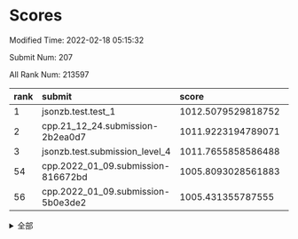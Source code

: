 # Scores

Modified Time: 2022-02-18 05:15:32

Submit Num: 207

All Rank Num: 213597

| rank |               submit               |       score        |       sigma        | pk_num |
| :--- | :--------------------------------- | :----------------- | :----------------- | :----- |
| 1    | jsonzb.test.test_1                 | 1012.5079529818752 | 0.8288310895822972 | 4124   |
| 2    | cpp.21_12_24.submission-2b2ea0d7   | 1011.9223194789071 | 0.781750752861169  | 4125   |
| 3    | jsonzb.test.submission_level_4     | 1011.7655858586488 | 0.8275259956838891 | 4124   |
| 54   | cpp.2022_01_09.submission-816672bd | 1005.8093028561883 | 0.7212553025960571 | 4134   |
| 56   | cpp.2022_01_09.submission-5b0e3de2 | 1005.431355787555  | 0.7308251273900939 | 4128   |


<details>
<summary>全部</summary>

| rank |                 submit                 |       score        |       sigma        | pk_num |
| :--- | :------------------------------------- | :----------------- | :----------------- | :----- |
| 1    | jsonzb.test.test_1                     | 1012.5079529818752 | 0.8288310895822972 | 4124   |
| 2    | cpp.21_12_24.submission-2b2ea0d7       | 1011.9223194789071 | 0.781750752861169  | 4125   |
| 3    | jsonzb.test.submission_level_4         | 1011.7655858586488 | 0.8275259956838891 | 4124   |
| 4    | gobigger.level_3.submission_level_3_20 | 1011.5161730611746 | 0.7835300077315032 | 4130   |
| 5    | gobigger.level_3.submission_level_3_28 | 1011.4828836967421 | 0.7550367653116962 | 4126   |
| 6    | gobigger.level_3.submission_level_3_15 | 1011.4788244094287 | 0.7725294396088335 | 4130   |
| 7    | gobigger.level_3.submission_level_3_42 | 1011.3111554963662 | 0.7795846391071442 | 4126   |
| 8    | gobigger.level_3.submission_level_3_33 | 1011.274369527872  | 0.7681304657404001 | 4124   |
| 9    | gobigger.level_3.submission_level_3_14 | 1011.2603904787795 | 0.769860003574454  | 4123   |
| 10   | gobigger.level_3.submission_level_3_23 | 1011.2237243517337 | 0.7741355471669159 | 4124   |
| 11   | gobigger.level_3.submission_level_3_30 | 1011.142029092778  | 0.7495787325070006 | 4127   |
| 12   | gobigger.level_3.submission_level_3_22 | 1010.8930005453541 | 0.7650325895387815 | 4131   |
| 13   | gobigger.level_3.submission_level_3_16 | 1010.8732981372906 | 0.7973370704944202 | 4126   |
| 14   | gobigger.level_3.submission_level_3_13 | 1010.781530280588  | 0.7739699236658422 | 4128   |
| 15   | gobigger.level_3.submission_level_3_34 | 1010.7382369565715 | 0.7746874684704852 | 4123   |
| 16   | gobigger.level_3.submission_level_3_48 | 1010.6436804581781 | 0.7649150982279287 | 4126   |
| 17   | gobigger.level_3.submission_level_3_49 | 1010.6104019524157 | 0.7673783307428615 | 4130   |
| 18   | gobigger.level_3.submission_level_3_29 | 1010.5924836895636 | 0.7476672574199728 | 4125   |
| 19   | gobigger.level_3.submission_level_3_35 | 1010.5195357423992 | 0.7738800183173732 | 4127   |
| 20   | gobigger.level_3.submission_level_3_24 | 1010.4032035362108 | 0.7679805383155075 | 4128   |
| 21   | gobigger.level_3.submission_level_3_6  | 1010.3934052908558 | 0.7546631594356698 | 4126   |
| 22   | gobigger.level_3.submission_level_3_11 | 1010.3812645222936 | 0.7601155903225112 | 4125   |
| 23   | gobigger.level_3.submission_level_3_4  | 1010.3618958457868 | 0.7758593622349393 | 4127   |
| 24   | gobigger.level_3.submission_level_3_39 | 1010.2425117526287 | 0.7407260197862344 | 4133   |
| 25   | gobigger.level_3.submission_level_3_1  | 1010.2257896241277 | 0.7676765274089181 | 4126   |
| 26   | gobigger.level_3.submission_level_3_32 | 1010.2121523532165 | 0.7729760704524256 | 4129   |
| 27   | gobigger.level_3.submission_level_3_2  | 1010.1659919243353 | 0.7606772169801255 | 4126   |
| 28   | gobigger.level_3.submission_level_3_47 | 1010.135979502789  | 0.7547600870788986 | 4128   |
| 29   | gobigger.level_3.submission_level_3_10 | 1010.045595104643  | 0.7907374773409587 | 4125   |
| 30   | gobigger.level_3.submission_level_3_8  | 1009.9983571698674 | 0.757126094345208  | 4127   |
| 31   | gobigger.level_3.submission_level_3_27 | 1009.9533654123317 | 0.750667564376021  | 4125   |
| 32   | gobigger.level_3.submission_level_3_38 | 1009.8962157571694 | 0.7639075342337196 | 4128   |
| 33   | gobigger.level_3.submission_level_3_45 | 1009.8870248067235 | 0.7540252275591552 | 4127   |
| 34   | gobigger.level_3.submission_level_3_36 | 1009.8834132834271 | 0.7534941051509815 | 4127   |
| 35   | gobigger.level_3.submission_level_3_21 | 1009.8387049216414 | 0.743389563944834  | 4130   |
| 36   | gobigger.level_3.submission_level_3_7  | 1009.8090001951256 | 0.7377590823958933 | 4133   |
| 37   | gobigger.level_3.submission_level_3_40 | 1009.7835471027876 | 0.7485954467495533 | 4127   |
| 38   | gobigger.level_3.submission_level_3_17 | 1009.7209467259885 | 0.7585810218227614 | 4126   |
| 39   | gobigger.level_3.submission_level_3_26 | 1009.706165877281  | 0.7801207158780155 | 4126   |
| 40   | gobigger.level_3.submission_level_3_41 | 1009.6808765149104 | 0.7515597432119694 | 4123   |
| 41   | gobigger.level_3.submission_level_3_44 | 1009.6218620114782 | 0.7583010662680164 | 4131   |
| 42   | gobigger.level_3.submission_level_3_3  | 1009.6138498750025 | 0.7470633383524293 | 4130   |
| 43   | gobigger.level_3.submission_level_3_12 | 1009.6070075479095 | 0.754500232591486  | 4125   |
| 44   | gobigger.level_3.submission_level_3_31 | 1009.5500325913347 | 0.7552401997803911 | 4132   |
| 45   | gobigger.level_3.submission_level_3_37 | 1009.4835345133449 | 0.760629930396675  | 4128   |
| 46   | gobigger.level_3.submission_level_3_5  | 1009.468976983965  | 0.7518459627777047 | 4126   |
| 47   | gobigger.level_3.submission_level_3_25 | 1009.4178733545014 | 0.7496672333052701 | 4132   |
| 48   | gobigger.level_3.submission_level_3_46 | 1009.4074331104459 | 0.7468227673278591 | 4124   |
| 49   | gobigger.level_3.submission_level_3_18 | 1009.2250568997125 | 0.7387566589102497 | 4124   |
| 50   | gobigger.level_3.submission_level_3_19 | 1009.2026418194669 | 0.7539637015964035 | 4127   |
| 51   | gobigger.level_3.submission_level_3_43 | 1009.1364125663288 | 0.7386700173869521 | 4128   |
| 52   | gobigger.level_3.submission_level_3_0  | 1009.1297864076604 | 0.7581696262747776 | 4127   |
| 53   | gobigger.level_3.submission_level_3_9  | 1008.8922445080124 | 0.7501967141158871 | 4132   |
| 54   | cpp.2022_01_09.submission-816672bd     | 1005.8093028561883 | 0.7212553025960571 | 4134   |
| 55   | gobigger.level_1.submission_level_1_15 | 1005.6822614252033 | 0.7349102615323962 | 4128   |
| 56   | cpp.2022_01_09.submission-5b0e3de2     | 1005.431355787555  | 0.7308251273900939 | 4128   |
| 57   | gobigger.level_1.submission_level_1_21 | 1004.7311582590667 | 0.7333103502961134 | 4128   |
| 58   | gobigger.level_1.submission_level_1_31 | 1004.3733684002651 | 0.7096282839615244 | 4127   |
| 59   | gobigger.level_1.submission_level_1_35 | 1004.2338904462506 | 0.7241489752404712 | 4125   |
| 60   | gobigger.level_1.submission_level_1_18 | 1004.0334607168122 | 0.7280877903743805 | 4128   |
| 61   | gobigger.level_1.submission_level_1_42 | 1004.0262976904922 | 0.7146843082644911 | 4128   |
| 62   | gobigger.level_1.submission_level_1_44 | 1003.9887579801234 | 0.725260467874451  | 4132   |
| 63   | gobigger.level_1.submission_level_1_14 | 1003.9335541184221 | 0.7170313101959654 | 4126   |
| 64   | gobigger.level_1.submission_level_1_4  | 1003.8819711630139 | 0.7160035860664509 | 4129   |
| 65   | gobigger.level_1.submission_level_1_7  | 1003.7530626696816 | 0.7215305551936811 | 4121   |
| 66   | gobigger.level_1.submission_level_1_30 | 1003.7030532027214 | 0.7291685823685535 | 4128   |
| 67   | gobigger.level_1.submission_level_1_6  | 1003.6873798040092 | 0.7288754114660699 | 4127   |
| 68   | gobigger.level_1.submission_level_1_40 | 1003.6706459547368 | 0.7097470546155279 | 4129   |
| 69   | gobigger.level_1.submission_level_1_45 | 1003.6672447846873 | 0.7189630608124561 | 4133   |
| 70   | gobigger.level_1.submission_level_1_10 | 1003.6363599479818 | 0.7299765351014528 | 4122   |
| 71   | gobigger.level_1.submission_level_1_28 | 1003.630150643874  | 0.727958420388328  | 4127   |
| 72   | gobigger.level_1.submission_level_1_26 | 1003.6179713059664 | 0.710940093070602  | 4125   |
| 73   | gobigger.level_1.submission_level_1_43 | 1003.5842183564627 | 0.7209881146642904 | 4131   |
| 74   | gobigger.level_1.submission_level_1_16 | 1003.5396106285773 | 0.7151579282212714 | 4129   |
| 75   | gobigger.level_1.submission_level_1_24 | 1003.4346838360324 | 0.7150941141344273 | 4133   |
| 76   | gobigger.level_1.submission_level_1_8  | 1003.4084189189663 | 0.7270931675847162 | 4131   |
| 77   | gobigger.level_1.submission_level_1_29 | 1003.3742450299281 | 0.714091197304361  | 4129   |
| 78   | gobigger.level_1.submission_level_1_13 | 1003.3711683722255 | 0.7200875674527836 | 4132   |
| 79   | gobigger.level_1.submission_level_1_5  | 1003.3595954692694 | 0.7090441426318914 | 4127   |
| 80   | gobigger.level_1.submission_level_1_27 | 1003.3047484727416 | 0.7188707586536152 | 4132   |
| 81   | gobigger.level_1.submission_level_1_33 | 1003.2779400182444 | 0.7083262484985031 | 4127   |
| 82   | gobigger.level_1.submission_level_1_1  | 1003.2512790023703 | 0.712352821040387  | 4122   |
| 83   | gobigger.level_1.submission_level_1_25 | 1003.2224576054366 | 0.7167303257929633 | 4125   |
| 84   | gobigger.level_1.submission_level_1_12 | 1003.1519535381956 | 0.7215121371709525 | 4130   |
| 85   | gobigger.level_1.submission_level_1_23 | 1003.1368854136441 | 0.7032148818168019 | 4124   |
| 86   | gobigger.level_1.submission_level_1_46 | 1003.1200584784682 | 0.7099463913035058 | 4126   |
| 87   | gobigger.level_1.submission_level_1_9  | 1003.1154196412159 | 0.7103174865640731 | 4126   |
| 88   | gobigger.level_1.submission_level_1_49 | 1003.0553365144643 | 0.7139356046596176 | 4127   |
| 89   | gobigger.level_1.submission_level_1_11 | 1002.9726464326769 | 0.711146093189027  | 4127   |
| 90   | gobigger.level_1.submission_level_1_34 | 1002.9419642692204 | 0.720398885189948  | 4125   |
| 91   | gobigger.level_1.submission_level_1_2  | 1002.9380456283648 | 0.7163891993679188 | 4130   |
| 92   | gobigger.level_1.submission_level_1_48 | 1002.9207623855428 | 0.7130353791036674 | 4128   |
| 93   | gobigger.level_1.submission_level_1_47 | 1002.8830849435162 | 0.7114369723806045 | 4128   |
| 94   | gobigger.level_1.submission_level_1_22 | 1002.6382801162325 | 0.7134831669914482 | 4126   |
| 95   | gobigger.level_1.submission_level_1_38 | 1002.6379629367339 | 0.7144817521959517 | 4129   |
| 96   | gobigger.level_1.submission_level_1_3  | 1002.5701504671998 | 0.7250676447984583 | 4128   |
| 97   | gobigger.level_1.submission_level_1_32 | 1002.4610820852065 | 0.7272990950441334 | 4131   |
| 98   | gobigger.level_1.submission_level_1_19 | 1002.4212305178617 | 0.7081590196440886 | 4129   |
| 99   | gobigger.level_1.submission_level_1_36 | 1002.3759730376516 | 0.7112150311577302 | 4124   |
| 100  | gobigger.level_1.submission_level_1_20 | 1002.2648798555427 | 0.7142433458008706 | 4128   |
| 101  | gobigger.level_1.submission_level_1_0  | 1002.2347430079207 | 0.7200516767826158 | 4131   |
| 102  | gobigger.level_1.submission_level_1_17 | 1002.0844622046906 | 0.7089067708072467 | 4123   |
| 103  | gobigger.level_1.submission_level_1_41 | 1001.9905063459378 | 0.7097782708313823 | 4128   |
| 104  | gobigger.level_1.submission_level_1_39 | 1001.8411701096162 | 0.7117515134764236 | 4131   |
| 105  | gobigger.level_1.submission_level_1_37 | 1001.3996988599329 | 0.7071225075902016 | 4132   |
| 106  | gobigger.random.submission_random_2    | 997.5914144181312  | 0.6999167382067608 | 4131   |
| 107  | gobigger.random.submission_random_27   | 997.3867539595602  | 0.7026170548130263 | 4126   |
| 108  | gobigger.random.submission_random_25   | 996.9512816421507  | 0.7095191988885663 | 4133   |
| 109  | gobigger.random.submission_random_9    | 996.9209128720892  | 0.7195544706871695 | 4127   |
| 110  | gobigger.random.submission_random_12   | 996.6890222486832  | 0.7070057864698079 | 4129   |
| 111  | gobigger.random.submission_random_7    | 996.592976810584   | 0.7105758591136044 | 4131   |
| 112  | gobigger.random.submission_random_11   | 996.4783563469083  | 0.7164106452475311 | 4126   |
| 113  | gobigger.random.submission_random_32   | 996.3756389855315  | 0.7175385550919527 | 4130   |
| 114  | gobigger.random.submission_random_44   | 996.3359755241181  | 0.7120788043156187 | 4127   |
| 115  | gobigger.random.submission_random_18   | 996.2331808929819  | 0.7136083542545106 | 4126   |
| 116  | gobigger.random.submission_random_4    | 996.2306554983015  | 0.722757750977519  | 4126   |
| 117  | gobigger.random.submission_random_21   | 996.2109248724604  | 0.7004059834075692 | 4121   |
| 118  | gobigger.random.submission_random_15   | 996.1311752144213  | 0.7159489233279708 | 4131   |
| 119  | gobigger.random.submission_random_34   | 996.1147555105075  | 0.7234980957422221 | 4131   |
| 120  | gobigger.random.submission_random_0    | 996.052065986676   | 0.7122009629441951 | 4131   |
| 121  | gobigger.random.submission_random_41   | 996.0380557235391  | 0.7300619740496904 | 4129   |
| 122  | gobigger.random.submission_random_38   | 996.0170720604693  | 0.7047657686940587 | 4129   |
| 123  | gobigger.random.submission_random_13   | 995.9770252683034  | 0.7026324808201982 | 4132   |
| 124  | gobigger.random.submission_random_43   | 995.975682688615   | 0.7070017010927556 | 4127   |
| 125  | gobigger.random.submission_random_49   | 995.9641810472422  | 0.7079065106076854 | 4126   |
| 126  | gobigger.random.submission_random_5    | 995.9588849274412  | 0.7196215337817504 | 4125   |
| 127  | gobigger.random.submission_random_22   | 995.8914646941392  | 0.6895489946009427 | 4124   |
| 128  | gobigger.random.submission_random_29   | 995.880640267386   | 0.6963925296569117 | 4127   |
| 129  | gobigger.random.submission_random_48   | 995.8627688783789  | 0.7130154616496447 | 4122   |
| 130  | gobigger.random.submission_random_23   | 995.8239957802625  | 0.7059576574943364 | 4128   |
| 131  | gobigger.random.submission_random_17   | 995.8136651099351  | 0.7050579422634897 | 4125   |
| 132  | gobigger.random.submission_random_46   | 995.7768263708716  | 0.7176220558587851 | 4127   |
| 133  | gobigger.random.submission_random_45   | 995.7350360858645  | 0.7107627529523134 | 4123   |
| 134  | gobigger.random.submission_random_28   | 995.7279742144664  | 0.7023392501992144 | 4124   |
| 135  | gobigger.random.submission_random_20   | 995.7103621354009  | 0.7196502347986329 | 4126   |
| 136  | gobigger.random.submission_random_47   | 995.6802480378308  | 0.7103087020576031 | 4128   |
| 137  | gobigger.random.submission_random_30   | 995.6754400374504  | 0.7145002760029078 | 4127   |
| 138  | gobigger.random.submission_random_37   | 995.6637728418908  | 0.7081189273305607 | 4127   |
| 139  | gobigger.random.submission_random_1    | 995.5840401867517  | 0.7273107378349624 | 4125   |
| 140  | gobigger.random.submission_random_16   | 995.5390666146106  | 0.7151953880984127 | 4124   |
| 141  | gobigger.random.submission_random_3    | 995.527011705397   | 0.70608089416662   | 4129   |
| 142  | gobigger.random.submission_random_24   | 995.5242943602203  | 0.687093094626375  | 4129   |
| 143  | gobigger.random.submission_random_39   | 995.476966046107   | 0.7168643822976444 | 4130   |
| 144  | gobigger.random.submission_random_19   | 995.4641591318131  | 0.724166894400226  | 4129   |
| 145  | gobigger.random.submission_random_40   | 995.415349441631   | 0.7156928288712052 | 4125   |
| 146  | gobigger.random.submission_random_31   | 995.3754026160755  | 0.7162834191306163 | 4129   |
| 147  | gobigger.random.submission_random_14   | 995.3224810726941  | 0.703547475528164  | 4128   |
| 148  | gobigger.random.submission_random_10   | 995.2953731565315  | 0.7109086012025807 | 4126   |
| 149  | gobigger.random.submission_random_26   | 995.2644818956361  | 0.7072457071488861 | 4124   |
| 150  | gobigger.random.submission_random_8    | 995.2613683025387  | 0.7065611502857221 | 4131   |
| 151  | gobigger.random.submission_random_33   | 995.2496511892872  | 0.7164375243476495 | 4130   |
| 152  | gobigger.random.submission_random_36   | 994.9461188953255  | 0.7143490891345791 | 4136   |
| 153  | gobigger.random.submission_random_6    | 994.6732217241114  | 0.7202239953552966 | 4128   |
| 154  | gobigger.random.submission_random_35   | 994.6624566987226  | 0.7353286533470763 | 4132   |
| 155  | gobigger.random.submission_random_42   | 994.6150801803266  | 0.706708118442379  | 4127   |
| 156  | gobigger.level_2.submission_level_2_24 | 994.4053342041309  | 0.7445284396806656 | 4128   |
| 157  | gobigger.level_2.submission_level_2_18 | 993.9353288852468  | 0.745311466204257  | 4133   |
| 158  | gobigger.level_2.submission_level_2_47 | 993.5399519090736  | 0.7241929051352941 | 4130   |
| 159  | gobigger.level_2.submission_level_2_40 | 993.3404358796104  | 0.7274493208027166 | 4125   |
| 160  | gobigger.level_2.submission_level_2_33 | 993.3374285832843  | 0.7486309762209293 | 4126   |
| 161  | gobigger.level_2.submission_level_2_27 | 993.3089204719745  | 0.7294547301752664 | 4127   |
| 162  | gobigger.level_2.submission_level_2_0  | 993.1834106851927  | 0.7508934091209313 | 4126   |
| 163  | gobigger.level_2.submission_level_2_17 | 993.153880494721   | 0.7512440343607366 | 4130   |
| 164  | gobigger.level_2.submission_level_2_19 | 992.8747782104019  | 0.7545193869829189 | 4120   |
| 165  | gobigger.level_2.submission_level_2_30 | 992.8677503339868  | 0.7467301792179203 | 4126   |
| 166  | gobigger.level_2.submission_level_2_22 | 992.7929625401262  | 0.7368200377163231 | 4128   |
| 167  | gobigger.level_2.submission_level_2_25 | 992.7826988206056  | 0.750924233339799  | 4129   |
| 168  | gobigger.level_2.submission_level_2_46 | 992.7391508811276  | 0.7356042062930269 | 4130   |
| 169  | gobigger.level_2.submission_level_2_5  | 992.5996912049765  | 0.7308988854452119 | 4129   |
| 170  | gobigger.level_2.submission_level_2_10 | 992.5953378486832  | 0.7319229492894364 | 4126   |
| 171  | gobigger.level_2.submission_level_2_26 | 992.5041366241016  | 0.7508122022359955 | 4124   |
| 172  | gobigger.level_2.submission_level_2_48 | 992.4614634350415  | 0.739033898510571  | 4124   |
| 173  | gobigger.level_2.submission_level_2_13 | 992.4109524147885  | 0.7529340029947492 | 4127   |
| 174  | gobigger.level_2.submission_level_2_29 | 992.3372054322746  | 0.7489094301106985 | 4126   |
| 175  | gobigger.level_2.submission_level_2_41 | 992.2414225363196  | 0.75793463181533   | 4129   |
| 176  | gobigger.level_2.submission_level_2_38 | 992.2319672558164  | 0.7423792408229026 | 4131   |
| 177  | gobigger.level_2.submission_level_2_8  | 992.2282755139878  | 0.7409616389462446 | 4127   |
| 178  | gobigger.level_2.submission_level_2_7  | 992.0471209390358  | 0.748413350187876  | 4128   |
| 179  | gobigger.level_2.submission_level_2_23 | 992.0143677300123  | 0.7439225038934045 | 4124   |
| 180  | gobigger.level_2.submission_level_2_2  | 992.004587132811   | 0.7393674541823152 | 4128   |
| 181  | gobigger.level_2.submission_level_2_28 | 991.9884748402243  | 0.756878959609103  | 4123   |
| 182  | gobigger.level_2.submission_level_2_43 | 991.9840143868582  | 0.7495734374736427 | 4128   |
| 183  | gobigger.level_2.submission_level_2_32 | 991.9627164003067  | 0.7448080840553178 | 4121   |
| 184  | gobigger.level_2.submission_level_2_21 | 991.7880731895183  | 0.7501860814416412 | 4128   |
| 185  | gobigger.level_2.submission_level_2_15 | 991.6731678728513  | 0.758315366888696  | 4129   |
| 186  | gobigger.level_2.submission_level_2_36 | 991.6339979261982  | 0.746720960383908  | 4128   |
| 187  | gobigger.level_2.submission_level_2_11 | 991.6128822632421  | 0.7479776318257734 | 4129   |
| 188  | gobigger.level_2.submission_level_2_35 | 991.6029090220868  | 0.7501359879160266 | 4128   |
| 189  | gobigger.level_2.submission_level_2_6  | 991.6021302441901  | 0.7540456139294965 | 4128   |
| 190  | gobigger.level_2.submission_level_2_42 | 991.5357328007232  | 0.7551993325656194 | 4124   |
| 191  | gobigger.level_2.submission_level_2_31 | 991.5119135394929  | 0.7374844942838077 | 4126   |
| 192  | gobigger.level_2.submission_level_2_34 | 991.4928033212072  | 0.7553427444927387 | 4129   |
| 193  | gobigger.level_2.submission_level_2_16 | 991.4332123104061  | 0.7969823709480836 | 4126   |
| 194  | gobigger.level_2.submission_level_2_4  | 991.3753984447402  | 0.7553192813741761 | 4131   |
| 195  | gobigger.level_2.submission_level_2_49 | 991.3501483397181  | 0.7474446832671053 | 4126   |
| 196  | gobigger.level_2.submission_level_2_45 | 991.225868196087   | 0.7494561754297568 | 4130   |
| 197  | gobigger.level_2.submission_level_2_9  | 991.1921431474491  | 0.7393612763185848 | 4126   |
| 198  | gobigger.level_2.submission_level_2_14 | 991.1585238391752  | 0.7448748760261241 | 4128   |
| 199  | gobigger.level_2.submission_level_2_12 | 991.0865387652387  | 0.7462044197721823 | 4124   |
| 200  | gobigger.level_2.submission_level_2_37 | 990.8044847643415  | 0.7736325610563901 | 4129   |
| 201  | gobigger.level_2.submission_level_2_1  | 990.7509812666002  | 0.7637506888723158 | 4127   |
| 202  | gobigger.level_2.submission_level_2_39 | 990.5995303702501  | 0.7334504191955257 | 4125   |
| 203  | gobigger.level_2.submission_level_2_3  | 989.822327246494   | 0.7730606025032373 | 4129   |
| 204  | gobigger.level_2.submission_level_2_20 | 989.7482281445425  | 0.7765448207685717 | 4127   |
| 205  | gobigger.level_2.submission_level_2_44 | 989.2963219328594  | 0.7806756477941614 | 4124   |
| 206  | gobigger.none.submission_none_1        | 978.6893474546531  | 1.2417900684579304 | 4130   |
| 207  | gobigger.none.submission_none_0        | 976.5823217607863  | 1.4716139358690195 | 4132   |

</details>